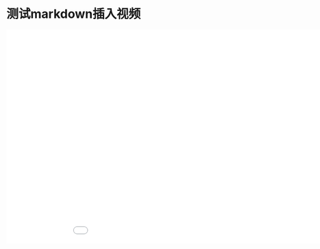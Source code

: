 # 测试markdown插入视频


<!--more-->



<iframe src="//player.bilibili.com/player.html?aid=686990727&bvid=BV1yU4y1C7cd&cid=800900789&page=1" scrolling="no" border="0" height="500"  width="1000" frameborder="no" framespacing="0" allowfullscreen="true"> </iframe>

